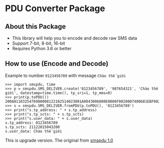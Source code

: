 # PDU Converter Package

## About this Package
* This library will help you to encode and decode raw SMS data
* Support 7-bit, 8-bit, 16-bit
* Requires Python 3.6 or better

## How to use (Encode and Decode)
Example to number `0123456789` with message `Chào thế giới`
```
>>> import smspdu, time
>>> p = smspdu.SMS_DELIVER.create('0123456789', '987654321', 'Chào thế giới', datestamp=time.time(), tp_sri=1, tp_mms=0)
>>> print(p.toPDU())
200A8110325476980008122182514023001A0043006800E0006F0020007400681EBF0020006700691EDB0069
>>> s = smspdu.SMS_DELIVER.fromPDU(p.toPDU(), '0123456789')
>>> print("s.tp_address: " + s.tp_address)
>>> print("s.tp_scts: " + s.tp_scts)
>>> print("s.user_data: " + s.user_data)
s.tp_address: 0123456789
s.tp_scts: 21122815043200
s.user_data: Chào thế giới
```

This is upgrade version. The original from [smspdu 1.0](https://pypi.org/project/smspdu/)